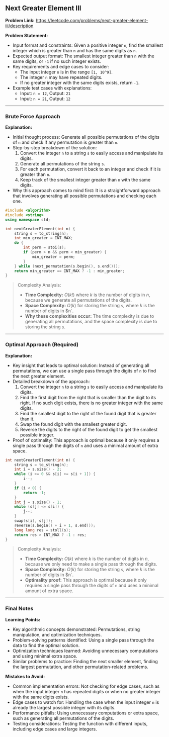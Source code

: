 ## Next Greater Element III
**Problem Link:** https://leetcode.com/problems/next-greater-element-iii/description

**Problem Statement:**
- Input format and constraints: Given a positive integer `n`, find the smallest integer which is greater than `n` and has the same digits as `n`.
- Expected output format: The smallest integer greater than `n` with the same digits, or `-1` if no such integer exists.
- Key requirements and edge cases to consider: 
  - The input integer `n` is in the range `[1, 10^9]`.
  - The integer `n` may have repeated digits.
  - If no greater integer with the same digits exists, return `-1`.
- Example test cases with explanations:
  - Input: `n = 12`, Output: `21`
  - Input: `n = 21`, Output: `12`

---

### Brute Force Approach

**Explanation:**
- Initial thought process: Generate all possible permutations of the digits of `n` and check if any permutation is greater than `n`.
- Step-by-step breakdown of the solution:
  1. Convert the integer `n` to a string `s` to easily access and manipulate its digits.
  2. Generate all permutations of the string `s`.
  3. For each permutation, convert it back to an integer and check if it is greater than `n`.
  4. Keep track of the smallest integer greater than `n` with the same digits.
- Why this approach comes to mind first: It is a straightforward approach that involves generating all possible permutations and checking each one.

```cpp
#include <algorithm>
#include <string>
using namespace std;

int nextGreaterElement(int n) {
    string s = to_string(n);
    int min_greater = INT_MAX;
    do {
        int perm = stoi(s);
        if (perm > n && perm < min_greater) {
            min_greater = perm;
        }
    } while (next_permutation(s.begin(), s.end()));
    return min_greater == INT_MAX ? -1 : min_greater;
}
```

> Complexity Analysis:
> - **Time Complexity:** $O(k!)$ where $k$ is the number of digits in $n$, because we generate all permutations of the digits.
> - **Space Complexity:** $O(k)$ for storing the string `s`, where $k$ is the number of digits in $n`.
> - **Why these complexities occur:** The time complexity is due to generating all permutations, and the space complexity is due to storing the string `s`.

---

### Optimal Approach (Required)

**Explanation:**
- Key insight that leads to optimal solution: Instead of generating all permutations, we can use a single pass through the digits of `n` to find the next greater element.
- Detailed breakdown of the approach:
  1. Convert the integer `n` to a string `s` to easily access and manipulate its digits.
  2. Find the first digit from the right that is smaller than the digit to its right. If no such digit exists, there is no greater integer with the same digits.
  3. Find the smallest digit to the right of the found digit that is greater than it.
  4. Swap the found digit with the smallest greater digit.
  5. Reverse the digits to the right of the found digit to get the smallest possible integer.
- Proof of optimality: This approach is optimal because it only requires a single pass through the digits of `n` and uses a minimal amount of extra space.

```cpp
int nextGreaterElement(int n) {
    string s = to_string(n);
    int i = s.size() - 2;
    while (i >= 0 && s[i] >= s[i + 1]) {
        i--;
    }
    if (i < 0) {
        return -1;
    }
    int j = s.size() - 1;
    while (s[j] <= s[i]) {
        j--;
    }
    swap(s[i], s[j]);
    reverse(s.begin() + i + 1, s.end());
    long long res = stoll(s);
    return res > INT_MAX ? -1 : res;
}
```

> Complexity Analysis:
> - **Time Complexity:** $O(k)$ where $k$ is the number of digits in $n$, because we only need to make a single pass through the digits.
> - **Space Complexity:** $O(k)$ for storing the string `s`, where $k$ is the number of digits in $n`.
> - **Optimality proof:** This approach is optimal because it only requires a single pass through the digits of `n` and uses a minimal amount of extra space.

---

### Final Notes

**Learning Points:**
- Key algorithmic concepts demonstrated: Permutations, string manipulation, and optimization techniques.
- Problem-solving patterns identified: Using a single pass through the data to find the optimal solution.
- Optimization techniques learned: Avoiding unnecessary computations and using minimal extra space.
- Similar problems to practice: Finding the next smaller element, finding the largest permutation, and other permutation-related problems.

**Mistakes to Avoid:**
- Common implementation errors: Not checking for edge cases, such as when the input integer `n` has repeated digits or when no greater integer with the same digits exists.
- Edge cases to watch for: Handling the case when the input integer `n` is already the largest possible integer with its digits.
- Performance pitfalls: Using unnecessary computations or extra space, such as generating all permutations of the digits.
- Testing considerations: Testing the function with different inputs, including edge cases and large integers.